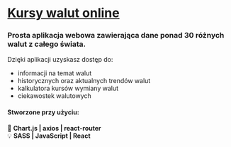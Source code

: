 # [Kursy walut online]

### Prosta aplikacja webowa zawierająca dane ponad 30 różnych walut z całego świata.
Dzięki aplikacji uzyskasz dostęp do:
- informacji na temat walut
- historycznych oraz aktualnych trendów walut
- kalkulatora kursów wymiany walut
- ciekawostek walutowych

<h4>Stworzone przy użyciu: </h4>

:wrench: **Chart.js | axios | react-router**
<br>
:bulb:  **SASS | JavaScript | React**

[Kursy walut online]: <https://kursywalutonline.netlify.app/>
